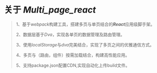 # 关于 *Multi_page_react*

> 1、基于*webpack*构建工具，搭建多页与单页结合的***React***应用级脚手架。
>
> 2、数据层基于*Dva*，实现各单页的数据管理及路由管理。
>
> 3、使用*localStorage*与*dva*完美结合，实现了多页之间的优雅通信方式。
>
> 4、多页与（路由，组件）按需加载结合，构建高性能应用。
>
> 5、支持package.json配置CDN,实现自动化上传build文件。
